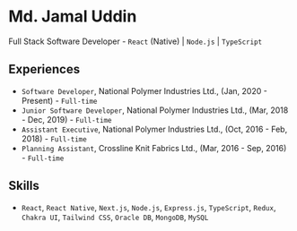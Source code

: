 # Md. Jamal Uddin

Full Stack Software Developer - `React` (Native) | `Node.js` | `TypeScript`

## Experiences

- `Software Developer`, National Polymer Industries Ltd., (Jan, 2020 - Present) - `Full-time`
- `Junior Software Developer`, National Polymer Industries Ltd., (Mar, 2018 - Dec, 2019) - `Full-time`
- `Assistant Executive`, National Polymer Industries Ltd., (Oct, 2016 - Feb, 2018) - `Full-time`
- `Planning Assistant`, Crossline Knit Fabrics Ltd., (Mar, 2016 - Sep, 2016) - `Full-time`


## Skills

- `React`, `React Native`, `Next.js`, `Node.js`, `Express.js`, `TypeScript`, `Redux`, `Chakra UI`, `Tailwind CSS`, `Oracle DB`, `MongoDB`, `MySQL`
